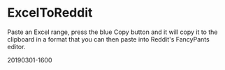# ExcelToReddit

Paste an Excel range, press the blue Copy button and it will copy it to the clipboard in a format that you can then paste into Reddit's FancyPants editor.

20190301-1600
